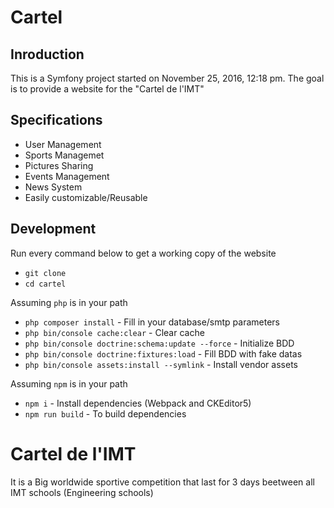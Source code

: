 Cartel
======

Inroduction
-----------

This is a Symfony project started on November 25, 2016, 12:18 pm.
The goal is to provide a website for the "Cartel de l'IMT"

Specifications
--------------

- User Management
- Sports Managemet
- Pictures Sharing
- Events Management
- News System
- Easily customizable/Reusable

Development
-----------
Run every command below to get a working copy of the website
- `git clone`
- `cd cartel`

Assuming `php` is in your path
- `php composer install` - Fill in your database/smtp parameters
- `php bin/console cache:clear` - Clear cache
- `php bin/console doctrine:schema:update --force` - Initialize BDD
- `php bin/console doctrine:fixtures:load` - Fill BDD with fake datas
- `php bin/console assets:install --symlink` - Install vendor assets

Assuming `npm` is in your path
- `npm i` - Install dependencies (Webpack and CKEditor5)
- `npm run build` - To build dependencies

Cartel de l'IMT
===============

It is a Big worldwide sportive competition that last for 3 days beetween all IMT schools (Engineering schools)